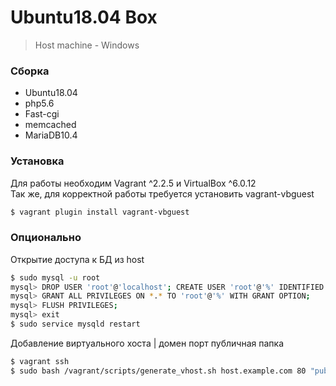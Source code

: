 # Ubuntu18.04 Box
> Host machine - Windows

### Сборка
* Ubuntu18.04
* php5.6
* Fast-cgi
* memcached
* MariaDB10.4

### Установка
Для работы необходим Vagrant ^2.2.5 и VirtualBox ^6.0.12  
Так же, для корректной работы требуется установить vagrant-vbguest
```sh
$ vagrant plugin install vagrant-vbguest
```
### Опционально
Открытие доступа к БД из host
```sh
$ sudo mysql -u root
mysql> DROP USER 'root'@'localhost'; CREATE USER 'root'@'%' IDENTIFIED BY '';
mysql> GRANT ALL PRIVILEGES ON *.* TO 'root'@'%' WITH GRANT OPTION;
mysql> FLUSH PRIVILEGES;
mysql> exit
$ sudo service mysqld restart
```
Добавление виртуального хоста | домен порт публичная папка
```sh
$ vagrant ssh
$ sudo bash /vagrant/scripts/generate_vhost.sh host.example.com 80 "public"
```